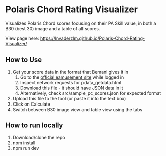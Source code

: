 # Polaris Chord Rating Visualizer

Visualizes Polaris Chord scores focusing on their PA Skill value, in both a B30 (best 30) image and a table of all scores.

View page here: https://lnvaderzlm.github.io/Polaris-Chord-Rating-Visualizer/

## How to Use

1. Get your score data in the format that Bemani gives it in
    1. Go to the [official eamusement site](https://p.eagate.573.jp/game/polarischord/pc/playdata/music_data.html) while logged in
    2. Inspect network requests for pdata_getdata.html
    3. Download this file - it should have JSON data in it
    4. Alternatively, check src/sample_pc_scores.json for expected format
2. Upload this file to the tool (or paste it into the text box)
3. Click on Calculate
4. Switch between B30 image view and table view using the tabs

## How to run locally

  1. Download/clone the repo
  2. npm install
  3. npm run dev
